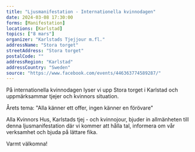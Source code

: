 ```yaml
---
title: "Ljusmanifestation - Internationella kvinnodagen"
date: 2024-03-08 17:30:00
forms: [Manifestation]
locations: [Karlstad]
topics: ["8 mars"]
organizer: "Karlstads Tjejjour m.fl."
addressName: "Stora torget"
streetAddress: "Stora torget"
postalCode: ""
addressRegion: "Karlstad"
addressCountry: "Sweden"
source: "https://www.facebook.com/events/446363774589287/"
---
```

På internationella kvinnodagen lyser vi upp Stora torget i Karlstad och uppmärksammar tjejer och kvinnors situation.

Årets tema: "Alla känner ett offer, ingen känner en förövare"

Alla Kvinnors Hus, Karlstads tjej - och kvinnojour, bjuder in allmänheten till denna ljusmanifestation där vi kommer att hålla tal, informera om vår verksamhet och bjuda på lättare fika.

Varmt välkomna!